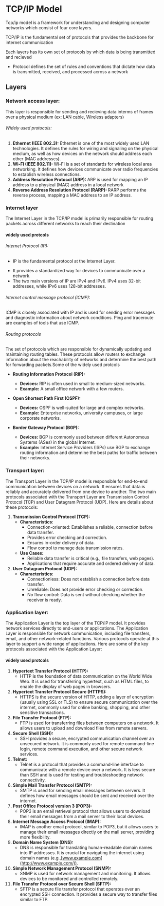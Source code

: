 # TCP/IP Model

Tcp/ip model is a framework for understanding and designing computer networks which consist of four core layers.

TCP/IP is the fundamental set of protocols that provides the backbone for internet communication

Each layers has its own set of protocols by which data is being transmitted and recieved

- Protocol defines the set of rules and conventions that dictate how data is transmitted, received, and processed across a network

## Layers

### Network access layer:

This layer is responsible for sending and recieving data interms of frames over a physical medium (ex: LAN cable, Wireless adapters)

###### Widely used protocols:

1. **Ethernet (IEEE 802.3):** Ethernet is one of the most widely used LAN technologies. It defines the rules for wiring and signaling on the physical medium, as well as how devices on the network should address each other (MAC addresses).
2. **Wi-Fi (IEEE 802.11):** Wi-Fi is a set of standards for wireless local area networking. It defines how devices communicate over radio frequencies to establish wireless connections.
3. **Address Resolution Protocol (ARP):** ARP is used for mapping an IP address to a physical (MAC) address in a local network
4. **Reverse Address Resolution Protocol (RARP):** RARP performs the reverse process, mapping a MAC address to an IP address.

### Internet layer

The Internet Layer in the TCP/IP model is primarily responsible for routing packets across different networks to reach their destination

#### widely used protcols

###### Internet Protocol (IP):

- IP is the fundamental protocol at the Internet Layer.

* It provides a standardized way for devices to communicate over a network.
* The two main versions of IP are IPv4 and IPv6. IPv4 uses 32-bit addresses, while IPv6 uses 128-bit addresses.

###### Internet control message protocol (ICMP):

ICMP is closely associated with IP and is used for sending error messages and diagnostic information about network conditions. Ping and traceroute are examples of tools that use ICMP.

###### Routing protocols

The set of protocols which are responsible for dynamically updating and maintaining routing tables. These protocols allow routers to exchange information about the reachability of networks and determine the best path for forwarding packets.Some of the widely used protcols

- **Routing Information Protocol (RIP):**

  - **Devices:** RIP is often used in small to medium-sized networks.
  - **Example:** A small office network with a few routers.

- **Open Shortest Path First (OSPF):**

  - **Devices:** OSPF is well-suited for large and complex networks.
  - **Example:** Enterprise networks, university campuses, or large corporate networks.

- **Border Gateway Protocol (BGP):**

  - **Devices:** BGP is commonly used between different Autonomous Systems (ASes) in the global Internet.
  - **Example:** Internet Service Providers (ISPs) use BGP to exchange routing information and determine the best paths for traffic between their networks.

### Transport layer:

The Transport Layer in the TCP/IP model is responsible for end-to-end communication between devices on a network. It ensures that data is reliably and accurately delivered from one device to another. The two main protocols associated with the Transport Layer are Transmission Control Protocol (TCP) and User Datagram Protocol (UDP). Here are details about these protocols:

1. **Transmission Control Protocol (TCP):**
   - **Characteristics:**
     - Connection-oriented: Establishes a reliable, connection before data transfer.
     - Provides error checking and correction.
     - Ensures in-order delivery of data.
     - Flow control to manage data transmission rates.
   - **Use Cases:**
     - Reliable data transfer is critical (e.g., file transfers, web pages).
     - Applications that require accurate and ordered delivery of data.
2. **User Datagram Protocol (UDP):**
   - **Characteristics:**
     - Connectionless: Does not establish a connection before data transfer.
     - Unreliable: Does not provide error checking or correction.
     - No flow control: Data is sent without checking whether the receiver is ready.

### Application layer:

The Application Layer is the top layer of the TCP/IP model. It provides network services directly to end-users or applications. The Application Layer is responsible for network communication, including file transfers, email, and other network-related functions. Various protocols operate at this layer to support a wide range of applications. Here are some of the key protocols associated with the Application Layer:

#### widely used protcols

1. **Hypertext Transfer Protocol (HTTP):**
   - HTTP is the foundation of data communication on the World Wide Web. It is used for transferring hypertext, such as HTML files, to enable the display of web pages in browsers.
2. **Hypertext Transfer Protocol Secure (HTTPS):**
   - HTTPS is the secure version of HTTP, adding a layer of encryption (usually using SSL or TLS) to ensure secure communication over the internet, commonly used for online banking, shopping, and other sensitive transactions.
3. **File Transfer Protocol (FTP):**
   - FTP is used for transferring files between computers on a network. It allows users to upload and download files from remote servers.
4. **Secure Shell (SSH):**
   - SSH provides a secure, encrypted communication channel over an unsecured network. It is commonly used for remote command-line login, remote command execution, and other secure network services.
5. **Telnet:**
   - Telnet is a protocol that provides a command-line interface to communicate with a remote device over a network. It is less secure than SSH and is used for testing and troubleshooting network connectivity.
6. **Simple Mail Transfer Protocol (SMTP):**
   - SMTP is used for sending email messages between servers. It defines how email messages should be sent and received over the internet.
7. **Post Office Protocol version 3 (POP3):**
   - POP3 is an email retrieval protocol that allows users to download their email messages from a mail server to their local devices.
8. **Internet Message Access Protocol (IMAP):**
   - IMAP is another email protocol, similar to POP3, but it allows users to manage their email messages directly on the mail server, providing more flexibility.
9. **Domain Name System (DNS):**
   - DNS is responsible for translating human-readable domain names into IP addresses. It is crucial for navigating the internet using domain names (e.g.,[www.example.com](http://www.example.com/)).
10. **Simple Network Management Protocol (SNMP):**
    - SNMP is used for network management and monitoring. It allows devices to be monitored and controlled remotely.
11. **File Transfer Protocol over Secure Shell (SFTP):**
    - SFTP is a secure file transfer protocol that operates over an encrypted SSH connection. It provides a secure way to transfer files similar to FTP.
